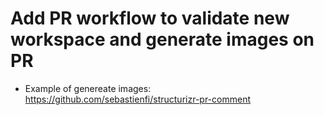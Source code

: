 # Add PR workflow to validate new workspace and generate images on PR

- Example of genereate images: https://github.com/sebastienfi/structurizr-pr-comment
